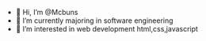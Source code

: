 - 👋 Hi, I’m @Mcbuns
- 🌱 I’m currently majoring in software engineering 
- 👀 I’m interested in web development html,css,javascript
  

<!---
Mcbuns/Mcbuns is a ✨ special ✨ repository because its `README.md` (this file) appears on your GitHub profile.
You can click the Preview link to take a look at your changes.
--->
